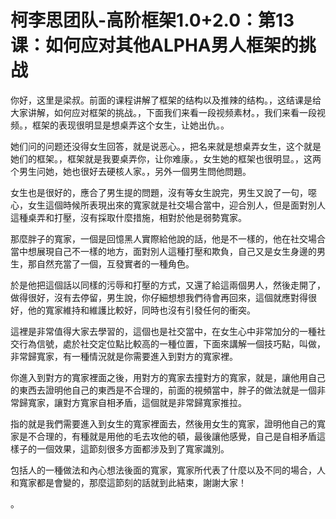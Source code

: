 # 柯李思团队-高阶框架1.0+2.0：第13课：如何应对其他ALPHA男人框架的挑战

你好，这里是梁叔。前面的课程讲解了框架的结构以及推辣的结构。，这结课是给大家讲解，如何应对框架的挑战。，下面我们来看一段视频素材。，我们来看一段视频。，框架的表现很明显是想桌弄这个女生，让她出仇。。

她们问的问题还没得女生回答，就是说恶心。，把名来就是想桌弄女生，这个就是她们的框架。，框架就是我要桌弄你，让你难康。，女生她的框架也很明显。，这两个男生问她，她也很好去硬核人家。，另外一個男生問他問題。

女生也是很好的，應合了男生提的問題，沒有等女生說完，男生又說了一句，噁心，女生這個時候所表現出來的寬家就是社交場合當中，迎合別人，但是面對別人這種桌弄和打壓，沒有採取什麼措施，相對於他是弱勢寬家。

那麼胖子的寬家，一個是回憶黑人實際給他說的話，他是不一樣的，他在社交場合當中想展現自己不一樣的地方，面對別人這種打壓和欺負，自己又是女生身邊的男生，那自然充當了一個，互發實者的一種角色。

於是他把這個話以同樣的污辱和打壓的方式，又還了給這兩個男人，然後走開了，做得很好，沒有去停留，男生說，你仔細想想我們待會再回來，這個就應對得很好，他的寬家維持和維護比較好，同時也沒有引發任何的衝突。

這裡是非常值得大家去學習的，這個也是社交當中，在女生心中非常加分的一種社交行為信號，處於社交定位點比較高的一種位置，下面來講解一個技巧點，叫做，非常歸寬家，有一種情況就是你需要進入到對方的寬家裡。

你進入到對方的寬家裡面之後，用對方的寬家去撞對方的寬家，就是，讓他用自己的東西去證明他自己的東西是不合理的，前面的視頻當中，胖子的做法就是一個非常歸寬家，讓對方寬家自相矛盾，這個就是非常歸寬家推拉。

指的就是我們需要進入到女生的寬家裡面去，然後用女生的寬家，證明他自己的寬家是不合理的，有種就是用他的毛去攻他的頓，最後讓他感覺，自己是自相矛盾這樣子的一個效果，這節刻很多方面都涉及到了寬家識別。

包括人的一種做法和內心想法後面的寬家，寬家所代表了什麼以及不同的場合，人和寬家都是會變的，那麼這節刻的話就到此結束，謝謝大家！

。
